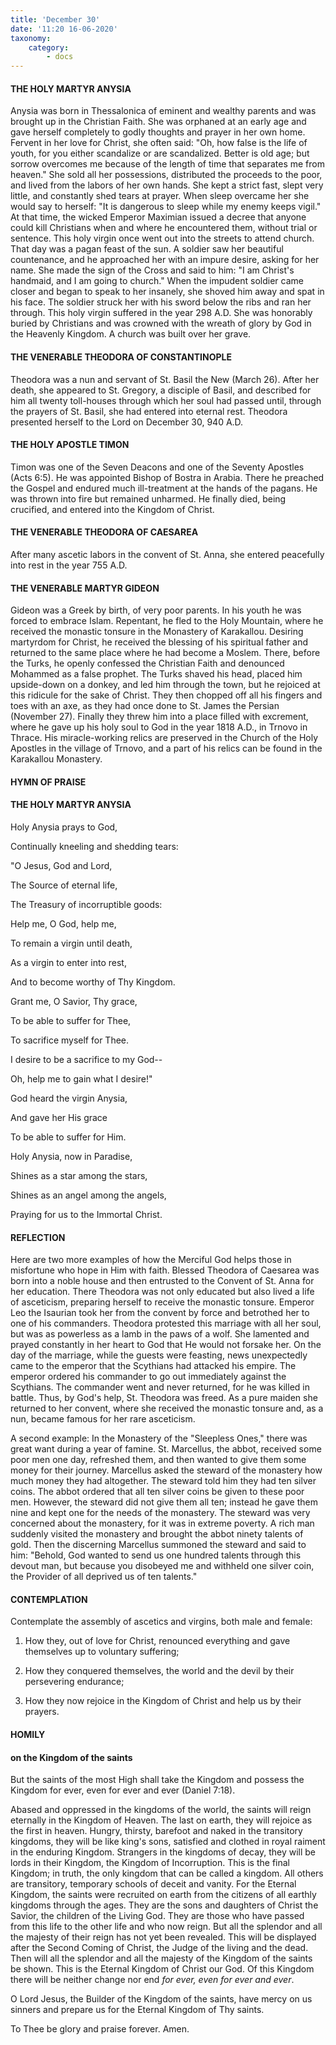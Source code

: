 ```yaml
---
title: 'December 30'
date: '11:20 16-06-2020'
taxonomy:
    category:
        - docs
---
```


#### THE HOLY MARTYR ANYSIA

Anysia was born in Thessalonica of eminent and wealthy parents and was brought up in the Christian Faith. She was orphaned at an early age and gave herself completely to godly thoughts and prayer in her own home. Fervent in her love for Christ, she often said: "Oh, how false is the life of youth, for you either scandalize or are scandalized. Better is old age; but sorrow overcomes me because of the length of time that separates me from heaven." She sold all her possessions, distributed the proceeds to the poor, and lived from the labors of her own hands. She kept a strict fast, slept very little, and constantly shed tears at prayer. When sleep overcame her she would say to herself: "It is dangerous to sleep while my enemy keeps vigil." At that time, the wicked Emperor Maximian issued a decree that anyone could kill Christians when and where he encountered them, without trial or sentence. This holy virgin once went out into the streets to attend church. That day was a pagan feast of the sun. A soldier saw her beautiful countenance, and he approached her with an impure desire, asking for her name. She made the sign of the Cross and said to him: "I am Christ's handmaid, and I am going to church." When the impudent soldier came closer and began to speak to her insanely, she shoved him away and spat in his face. The soldier struck her with his sword below the ribs and ran her through. This holy virgin suffered in the year 298 A.D. She was honorably buried by Christians and was crowned with the wreath of glory by God in the Heavenly Kingdom. A church was built over her grave.

#### THE VENERABLE THEODORA OF CONSTANTINOPLE

Theodora was a nun and servant of St. Basil the New (March 26). After her death, she appeared to St. Gregory, a disciple of Basil, and described for him all twenty toll-houses through which her soul had passed until, through the prayers of St. Basil, she had entered into eternal rest. Theodora presented herself to the Lord on December 30, 940 A.D.

#### THE HOLY APOSTLE TIMON

Timon was one of the Seven Deacons and one of the Seventy Apostles (Acts 6:5). He was appointed Bishop of Bostra in Arabia. There he preached the Gospel and endured much ill-treatment at the hands of the pagans. He was thrown into fire but remained unharmed. He finally died, being crucified, and entered into the Kingdom of Christ. 

#### THE VENERABLE THEODORA OF CAESAREA

After many ascetic labors in the convent of St. Anna, she entered peacefully into rest in the year 755 A.D.

#### THE VENERABLE MARTYR GIDEON

Gideon was a Greek by birth, of very poor parents. In his youth he was forced to embrace Islam. Repentant, he fled to the Holy Mountain, where he received the monastic tonsure in the Monastery of Karakallou. Desiring martyrdom for Christ, he received the blessing of his spiritual father and returned to the same place where he had become a Moslem. There, before the Turks, he openly confessed the Christian Faith and denounced Mohammed as a false prophet. The Turks shaved his head, placed him upside-down on a donkey, and led him through the town, but he rejoiced at this ridicule for the sake of Christ. They then chopped off all his fingers and toes with an axe, as they had once done to St. James the Persian (November 27). Finally they threw him into a place filled with excrement, where he gave up his holy soul to God in the year 1818 A.D., in Trnovo in Thrace. His miracle-working relics are preserved in the Church of the Holy Apostles in the village of Trnovo, and a part of his relics can be found in the Karakallou Monastery.



#### HYMN OF PRAISE

#### THE HOLY MARTYR ANYSIA

Holy Anysia prays to God,

Continually kneeling and shedding tears:

"O Jesus, God and Lord,

The Source of eternal life,

The Treasury of incorruptible goods:

Help me, O God, help me,

To remain a virgin until death,

As a virgin to enter into rest,

And to become worthy of Thy Kingdom.

Grant me, O Savior, Thy grace,

To be able to suffer for Thee,

To sacrifice myself for Thee.

I desire to be a sacrifice to my God--

Oh, help me to gain what I desire!"

God heard the virgin Anysia,

And gave her His grace

To be able to suffer for Him.

Holy Anysia, now in Paradise,

Shines as a star among the stars,

Shines as an angel among the angels,

Praying for us to the Immortal Christ.


#### REFLECTION

Here are two more examples of how the Merciful God helps those in misfortune who hope in Him with faith. Blessed Theodora of Caesarea was born into a noble house and then entrusted to the Convent of St. Anna for her education. There Theodora was not only educated but also lived a life of asceticism, preparing herself to receive the monastic tonsure. Emperor Leo the Isaurian took her from the convent by force and betrothed her to one of his commanders. Theodora protested this marriage with all her soul, but was as powerless as a lamb in the paws of a wolf. She lamented and prayed constantly in her heart to God that He would not forsake her. On the day of the marriage, while the guests were feasting, news unexpectedly came to the emperor that the Scythians had attacked his empire. The emperor ordered his commander to go out immediately against the Scythians. The commander went and never returned, for he was killed in battle. Thus, by God's help, St. Theodora was freed. As a pure maiden she returned to her convent, where she received the monastic tonsure and, as a nun, became famous for her rare asceticism.

A second example: In the Monastery of the "Sleepless Ones," there was great want during a year of famine. St. Marcellus, the abbot, received some poor men one day, refreshed them, and then wanted to give them some money for their journey. Marcellus asked the steward of the monastery how much money they had altogether. The steward told him they had ten silver coins. The abbot ordered that all ten silver coins be given to these poor men. However, the steward did not give them all ten; instead he gave them nine and kept one for the needs of the monastery. The steward was very concerned about the monastery, for it was in extreme poverty. A rich man suddenly visited the monastery and brought the abbot ninety talents of gold. Then the discerning Marcellus summoned the steward and said to him: "Behold, God wanted to send us one hundred talents through this devout man, but because you disobeyed me and withheld one silver coin, the Provider of all deprived us of ten talents."



#### CONTEMPLATION

Contemplate the assembly of ascetics and virgins, both male and female:

1.  How they, out of love for Christ, renounced everything and gave themselves up to voluntary suffering;

1.  How they conquered themselves, the world and the devil by their persevering endurance;

1.  How they now rejoice in the Kingdom of Christ and help us by their prayers.



#### HOMILY

#### on the Kingdom of the saints

But the saints of the most High shall take the Kingdom and possess the Kingdom for ever, even for ever and ever (Daniel 7:18).

Abased and oppressed in the kingdoms of the world, the saints will reign eternally in the Kingdom of Heaven. The last on earth, they will rejoice as the first in heaven. Hungry, thirsty, barefoot and naked in the transitory kingdoms, they will be like king's sons, satisfied and clothed in royal raiment in the enduring Kingdom. Strangers in the kingdoms of decay, they will be lords in their Kingdom, the Kingdom of Incorruption. This is the final Kingdom; in truth, the only kingdom that can be called a kingdom. All others are transitory, temporary schools of deceit and vanity. For the Eternal Kingdom, the saints were recruited on earth from the citizens of all earthly kingdoms through the ages. They are the sons and daughters of Christ the Savior, the children of the Living God. They are those who have passed from this life to the other life and who now reign. But all the splendor and all the majesty of their reign has not yet been revealed. This will be displayed after the Second Coming of Christ, the Judge of the living and the dead. Then will all the splendor and all the majesty of the Kingdom of the saints be shown. This is the Eternal Kingdom of Christ our God. Of this Kingdom there will be neither change nor end *for ever, even for ever and ever*.

O Lord Jesus, the Builder of the Kingdom of the saints, have mercy on us sinners and prepare us for the Eternal Kingdom of Thy saints.

To Thee be glory and praise forever. Amen.
